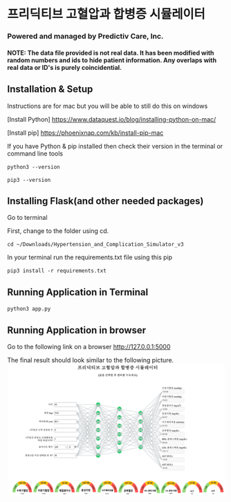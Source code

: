 # 프리딕티브 고혈압과 합병증 시뮬레이터
### Powered and managed by Predictiv Care, Inc.
#### NOTE: The data file provided is not real data. It has been modified with random numbers and ids to hide patient information. Any overlaps with real data or ID's is purely coincidential.
## Installation & Setup

Instructions are for mac but you will be able to still do this on windows

[Install Python] https://www.dataquest.io/blog/installing-python-on-mac/

[Install pip] https://phoenixnap.com/kb/install-pip-mac

If you have Python & pip installed then check their version in the terminal or command line tools

```
python3 --version
```

```
pip3 --version
```

## Installing Flask(and other needed packages)

Go to terminal

First, change to the folder using cd. 

```
cd ~/Downloads/Hypertension_and_Complication_Simulator_v3
```

In your terminal run the requirements.txt file using this pip

```
pip3 install -r requirements.txt
```


## Running Application in Terminal

```
python3 app.py
```


## Running Application in browser

Go to the following link on a browser
http://127.0.0.1:5000


The final result should look similar to the following picture.
![Model Image](images/simulator.png)

